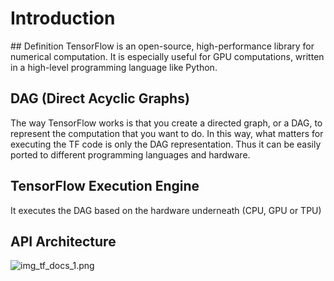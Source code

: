 # Introduction
## Definition
TensorFlow is an open-source, high-performance library for numerical computation. It is especially useful for GPU computations, written in a high-level programming language like Python.
## DAG (Direct Acyclic Graphs)
The way TensorFlow works is that you create a directed graph, or a DAG, to represent the computation that you want to do. In this way, what matters for executing the TF code is only the DAG
representation. Thus it can be easily ported to different programming languages and hardware.
## TensorFlow Execution Engine
It executes the DAG based on the hardware underneath (CPU, GPU or TPU)
## API Architecture
![img_tf_docs_1.png](../images/machine_learning/img_tf_docs_1.png)
